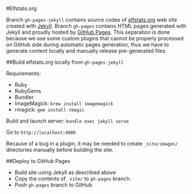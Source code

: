 #Elfstats.org

Branch `gh-pages-jekyll` contains source codes of [elfstats.org](http://elfstats.org) web site created with [Jekyll](http://jekyllrb.com). Branch `gh-pages` contains HTML pages generated with Jekyll and proudly hosted by [GitHub Pages](http://pages.github.com). This separation is done because we use some custom plugins that cannot be properly processed on GitHub side during automatic pages generation, thus we have to generate content locally and manually release pre-generated files.

##Build elfstats.org locally from `gh-pages-jekyll`

Requirements: 

* Ruby
* RubyGems
* Bundler
* ImageMagick: `brew install imagemagick`
* rmagick: `gem install rmagic`

Build and launch server: `bundle exec jekyll serve`

Go to `http://localhost:4000`

Because of a bug in a plugin, it may be needed to create `_site/images/` directories manually before building the site. 

##Deploy to GitHub Pages

* Build site using Jekyll as described above
* Copy the contents of `_site/` to `gh-pages` branch. 
* Push `gh-pages` branch to GitHub.



